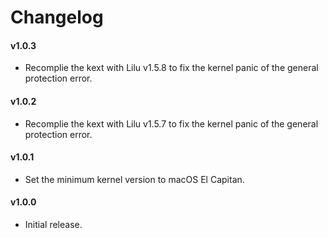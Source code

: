 #  Changelog

#### v1.0.3
- Recomplie the kext with Lilu v1.5.8 to fix the kernel panic of the general protection error.

#### v1.0.2
- Recomplie the kext with Lilu v1.5.7 to fix the kernel panic of the general protection error.

#### v1.0.1
- Set the minimum kernel version to macOS El Capitan. 

#### v1.0.0
- Initial release.
